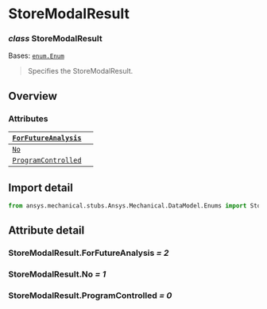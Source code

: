 # StoreModalResult

### *class* StoreModalResult

Bases: [`enum.Enum`](https://docs.python.org/3/library/enum.html#enum.Enum)

> Specifies the StoreModalResult.

> <!-- !! processed by numpydoc !! -->

## Overview

### Attributes

| [`ForFutureAnalysis`](#StoreModalResult.ForFutureAnalysis)   |    |
|--------------------------------------------------------------|----|
| [`No`](#StoreModalResult.No)                                 |    |
| [`ProgramControlled`](#StoreModalResult.ProgramControlled)   |    |

## Import detail

```python
from ansys.mechanical.stubs.Ansys.Mechanical.DataModel.Enums import StoreModalResult
```

## Attribute detail

### StoreModalResult.ForFutureAnalysis *= 2*

### StoreModalResult.No *= 1*

### StoreModalResult.ProgramControlled *= 0*
